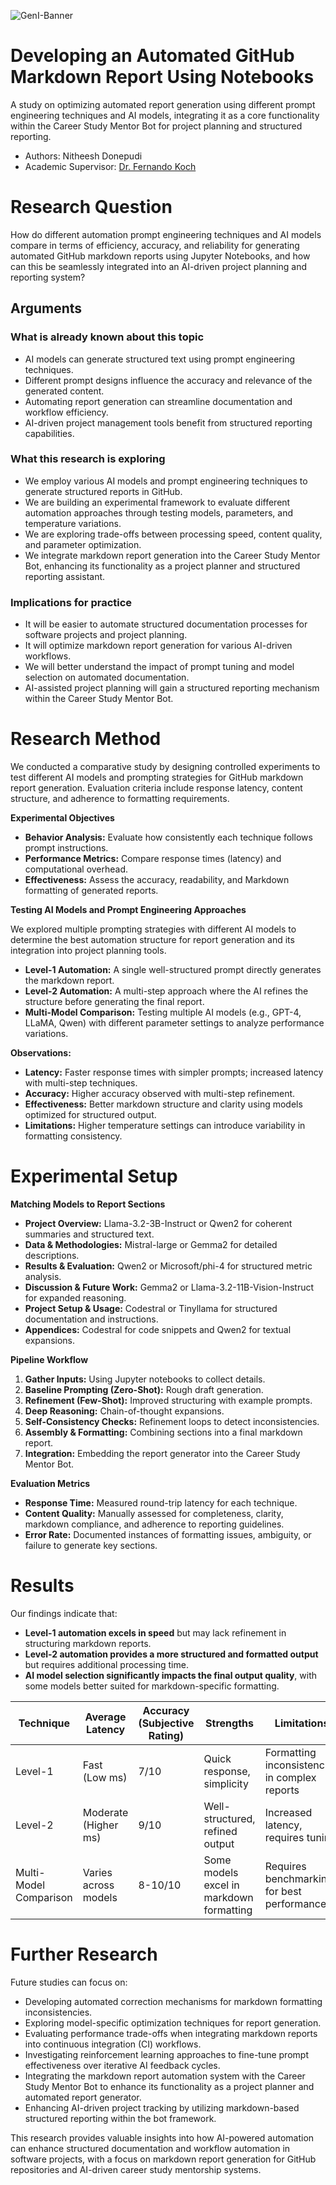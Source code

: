 ![GenI-Banner](https://github.com/genilab-fau/genial-fau.github.io/blob/8f1a2d3523f879e1082918c7bba19553cb6e7212/images/geni-lab-banner.png?raw=true)

# Developing an Automated GitHub Markdown Report Using Notebooks

A study on optimizing automated report generation using different prompt engineering techniques and AI models, integrating it as a core functionality within the Career Study Mentor Bot for project planning and structured reporting.

- Authors: Nitheesh Donepudi
- Academic Supervisor: [Dr. Fernando Koch](http://www.fernandokoch.me/)

# Research Question

How do different automation prompt engineering techniques and AI models compare in terms of efficiency, accuracy, and reliability for generating automated GitHub markdown reports using Jupyter Notebooks, and how can this be seamlessly integrated into an AI-driven project planning and reporting system?

## Arguments

### What is already known about this topic

- AI models can generate structured text using prompt engineering techniques.
- Different prompt designs influence the accuracy and relevance of the generated content.
- Automating report generation can streamline documentation and workflow efficiency.
- AI-driven project management tools benefit from structured reporting capabilities.

### What this research is exploring

- We employ various AI models and prompt engineering techniques to generate structured reports in GitHub.
- We are building an experimental framework to evaluate different automation approaches through testing models, parameters, and temperature variations.
- We are exploring trade-offs between processing speed, content quality, and parameter optimization.
- We integrate markdown report generation into the Career Study Mentor Bot, enhancing its functionality as a project planner and structured reporting assistant.

### Implications for practice

- It will be easier to automate structured documentation processes for software projects and project planning.
- It will optimize markdown report generation for various AI-driven workflows.
- We will better understand the impact of prompt tuning and model selection on automated documentation.
- AI-assisted project planning will gain a structured reporting mechanism within the Career Study Mentor Bot.

# Research Method

We conducted a comparative study by designing controlled experiments to test different AI models and prompting strategies for GitHub markdown report generation. Evaluation criteria include response latency, content structure, and adherence to formatting requirements.

**Experimental Objectives**

- **Behavior Analysis:** Evaluate how consistently each technique follows prompt instructions.
- **Performance Metrics:** Compare response times (latency) and computational overhead.
- **Effectiveness:** Assess the accuracy, readability, and Markdown formatting of generated reports.

**Testing AI Models and Prompt Engineering Approaches**

We explored multiple prompting strategies with different AI models to determine the best automation structure for report generation and its integration into project planning tools.

- **Level-1 Automation:** A single well-structured prompt directly generates the markdown report.
- **Level-2 Automation:** A multi-step approach where the AI refines the structure before generating the final report.
- **Multi-Model Comparison:** Testing multiple AI models (e.g., GPT-4, LLaMA, Qwen) with different parameter settings to analyze performance variations.

**Observations:**

- **Latency:** Faster response times with simpler prompts; increased latency with multi-step techniques.
- **Accuracy:** Higher accuracy observed with multi-step refinement.
- **Effectiveness:** Better markdown structure and clarity using models optimized for structured output.
- **Limitations:** Higher temperature settings can introduce variability in formatting consistency.

# Experimental Setup

**Matching Models to Report Sections**

- **Project Overview:** Llama-3.2-3B-Instruct or Qwen2 for coherent summaries and structured text.
- **Data & Methodologies:** Mistral-large or Gemma2 for detailed descriptions.
- **Results & Evaluation:** Qwen2 or Microsoft/phi-4 for structured metric analysis.
- **Discussion & Future Work:** Gemma2 or Llama-3.2-11B-Vision-Instruct for expanded reasoning.
- **Project Setup & Usage:** Codestral or Tinyllama for structured documentation and instructions.
- **Appendices:** Codestral for code snippets and Qwen2 for textual expansions.

**Pipeline Workflow**

1. **Gather Inputs:** Using Jupyter notebooks to collect details.
2. **Baseline Prompting (Zero-Shot):** Rough draft generation.
3. **Refinement (Few-Shot):** Improved structuring with example prompts.
4. **Deep Reasoning:** Chain-of-thought expansions.
5. **Self-Consistency Checks:** Refinement loops to detect inconsistencies.
6. **Assembly & Formatting:** Combining sections into a final markdown report.
7. **Integration:** Embedding the report generator into the Career Study Mentor Bot.

**Evaluation Metrics**

- **Response Time:** Measured round-trip latency for each technique.
- **Content Quality:** Manually assessed for completeness, clarity, markdown compliance, and adherence to reporting guidelines.
- **Error Rate:** Documented instances of formatting issues, ambiguity, or failure to generate key sections.

# Results

Our findings indicate that:

- **Level-1 automation excels in speed** but may lack refinement in structuring markdown reports.
- **Level-2 automation provides a more structured and formatted output** but requires additional processing time.
- **AI model selection significantly impacts the final output quality**, with some models better suited for markdown-specific formatting.

| Technique | Average Latency | Accuracy (Subjective Rating) | Strengths | Limitations |
| --- | --- | --- | --- | --- |
| Level-1 | Fast (Low ms) | 7/10 | Quick response, simplicity | Formatting inconsistencies in complex reports |
| Level-2 | Moderate (Higher ms) | 9/10 | Well-structured, refined output | Increased latency, requires tuning |
| Multi-Model Comparison | Varies across models | 8-10/10 | Some models excel in markdown formatting | Requires benchmarking for best performance |

# Further Research

Future studies can focus on:

- Developing automated correction mechanisms for markdown formatting inconsistencies.
- Exploring model-specific optimization techniques for report generation.
- Evaluating performance trade-offs when integrating markdown reports into continuous integration (CI) workflows.
- Investigating reinforcement learning approaches to fine-tune prompt effectiveness over iterative AI feedback cycles.
- Integrating the markdown report automation system with the Career Study Mentor Bot to enhance its functionality as a project planner and automated report generator.
- Enhancing AI-driven project tracking by utilizing markdown-based structured reporting within the bot framework.

This research provides valuable insights into how AI-powered automation can enhance structured documentation and workflow automation in software projects, with a focus on markdown report generation for GitHub repositories and AI-driven career study mentorship systems.

